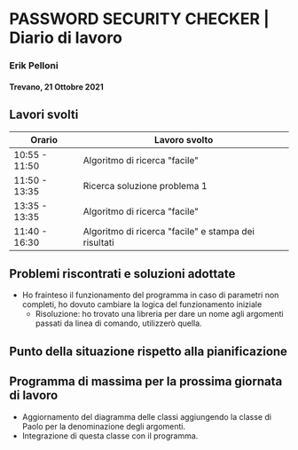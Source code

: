 # PASSWORD SECURITY CHECKER | Diario di lavoro
### Erik Pelloni
#### Trevano, 21 Ottobre 2021

## Lavori svolti


|Orario        |Lavoro svolto                                                  |
|--------------|---------------------------------------------------------------|
|10:55 - 11:50 |Algoritmo di ricerca "facile"                                  |
|11:50 - 13:35 |Ricerca soluzione problema 1                                   |
|13:35 - 13:35 |Algoritmo di ricerca "facile"                                  |
|11:40 - 16:30 |Algoritmo di ricerca "facile" e stampa dei risultati           |

##  Problemi riscontrati e soluzioni adottate
+ Ho frainteso il funzionamento del programma in caso di parametri non completi,
ho dovuto cambiare la logica del funzionamento iniziale
    + Risoluzione: ho trovato una libreria per dare un nome agli argomenti
    passati da linea di comando, utilizzerò quella.

##  Punto della situazione rispetto alla pianificazione


## Programma di massima per la prossima giornata di lavoro
+ Aggiornamento del diagramma delle classi aggiungendo la classe di Paolo per la
denominazione degli argomenti.
+ Integrazione di questa classe con il programma.
